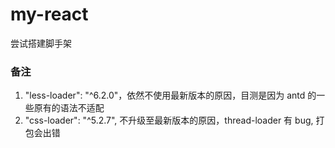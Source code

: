 # my-react
尝试搭建脚手架

### 备注

1. "less-loader": "^6.2.0"，依然不使用最新版本的原因，目测是因为 antd 的一些原有的语法不适配
2. "css-loader": "^5.2.7", 不升级至最新版本的原因，thread-loader 有 bug, 打包会出错

